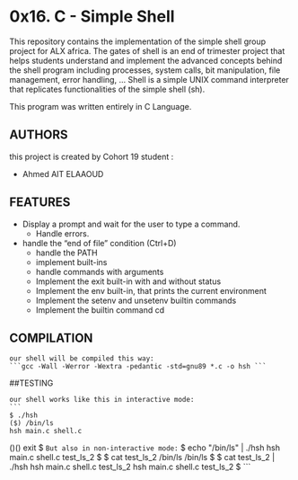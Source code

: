 # 0x16. C - Simple Shell

This repository contains the implementation of the simple shell group project for ALX africa.
The gates of shell is an end of trimester project that helps students understand and implement the advanced concepts behind the shell program including processes, system calls, bit manipulation, file management, error handling, ...
Shell is a simple UNIX command interpreter that replicates functionalities of the simple shell (sh).

This program was written entirely in C Language.

## AUTHORS

this project is created by Cohort 19 student :
- Ahmed AIT ELAAOUD

## FEATURES

- Display a prompt and wait for the user to type a command.
	- Handle errors.
- handle the “end of file” condition (Ctrl+D)
	- handle the PATH
	- implement built-ins
	- handle commands with arguments
	- Implement the exit built-in with and without status
	- Implement the env built-in, that prints the current environment
	- Implement the setenv and unsetenv builtin commands
	- Implement the builtin command cd

## COMPILATION  

	our shell will be compiled this way:
	```gcc -Wall -Werror -Wextra -pedantic -std=gnu89 *.c -o hsh ```

##TESTING

	our shell works like this in interactive mode:
	```
	$ ./hsh
	($) /bin/ls
	hsh main.c shell.c
($)
	($) exit
	$
	```
	But also in non-interactive mode:
	```
	$ echo "/bin/ls" | ./hsh
	hsh main.c shell.c test_ls_2
	$
	$ cat test_ls_2
	/bin/ls
	/bin/ls
	$
	$ cat test_ls_2 | ./hsh
	hsh main.c shell.c test_ls_2
	hsh main.c shell.c test_ls_2
	$
	```
